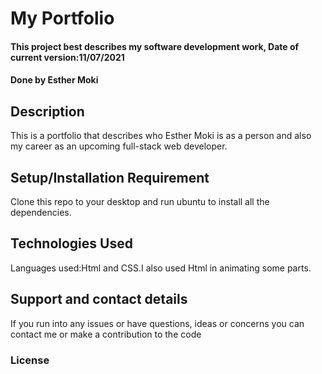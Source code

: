 # My Portfolio
#### This project best describes my software development work, Date of current version:11/07/2021
#### Done by Esther Moki
## Description
This is a portfolio that describes who Esther Moki is as a person and also my career as an upcoming 
 full-stack web developer.
## Setup/Installation Requirement
Clone this repo to your desktop and run ubuntu to install all the dependencies.
## Technologies Used
Languages used:Html and CSS.I also used Html in animating some parts.
## Support and contact details
If you run into any issues or have questions, ideas or concerns you can contact me or make a contribution to the code
### License